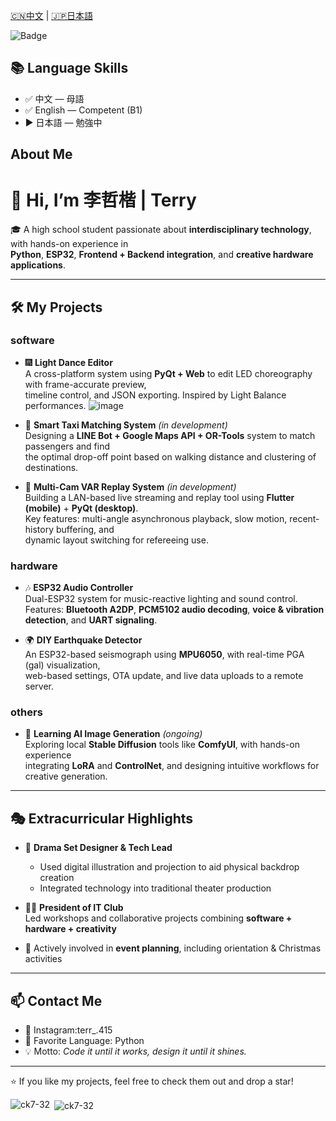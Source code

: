   [🇨🇳中文](./ZH.md) |  [🇯🇵日本語](./JP.md)
  
![Badge](https://hitscounter.dev/api/hit?url=https%3A%2F%2Fgithub.com%2Fck7-32&label=Views&icon=github&color=%23198754)
## 📚 Language Skills

- ✅ 中文 — 母語  
- ✅ English — Competent (B1)  
- ▶️ 日本語 — 勉強中
## About Me 
# 👋 Hi, I’m 李哲楷 | Terry


🎓 A high school student passionate about **interdisciplinary technology**, with hands-on experience in  
**Python**, **ESP32**, **Frontend + Backend integration**, and **creative hardware applications**.

---

## 🛠️ My Projects
### software
- 🎆 **Light Dance Editor**  
  A cross-platform system using **PyQt + Web** to edit LED choreography with frame-accurate preview,  
  timeline control, and JSON exporting. Inspired by Light Balance performances.
  ![image](https://hackmd.io/_uploads/r1Jxdq4Ryl.png)

- 🚧 **Smart Taxi Matching System** *(in development)*  
  Designing a **LINE Bot + Google Maps API + OR-Tools** system to match passengers and find  
  the optimal drop-off point based on walking distance and clustering of destinations.

- 🚧 **Multi-Cam VAR Replay System** *(in development)*  
  Building a LAN-based live streaming and replay tool using **Flutter (mobile)** + **PyQt (desktop)**.  
  Key features: multi-angle asynchronous playback, slow motion, recent-history buffering, and  
  dynamic layout switching for refereeing use.

### hardware

- 🎶 **ESP32 Audio Controller**  
  Dual-ESP32 system for music-reactive lighting and sound control.  
  Features: **Bluetooth A2DP**, **PCM5102 audio decoding**, **voice & vibration detection**, and **UART signaling**.

- 🌍 **DIY Earthquake Detector**  
  An ESP32-based seismograph using **MPU6050**, with real-time PGA (gal) visualization,  
  web-based settings, OTA update, and live data uploads to a remote server.

### others

- 🧠 **Learning AI Image Generation** *(ongoing)*  
  Exploring local **Stable Diffusion** tools like **ComfyUI**, with hands-on experience  
  integrating **LoRA** and **ControlNet**, and designing intuitive workflows for creative generation.

---

## 🎭 Extracurricular Highlights

- 🎨 **Drama Set Designer & Tech Lead**  
  - Used digital illustration and projection to aid physical backdrop creation  
  - Integrated technology into traditional theater production

- 🧑‍💼 **President of IT Club**  
  Led workshops and collaborative projects combining **software + hardware + creativity**

- 🎄 Actively involved in **event planning**, including orientation & Christmas activities

---

## 📫 Contact Me

- 📮 Instagram:terr_.415
- 🐍 Favorite Language: Python  
- 💡 Motto: *Code it until it works, design it until it shines.*

---

⭐ If you like my projects, feel free to check them out and drop a star!
<p><img align="left" src="https://github-readme-stats.vercel.app/api/top-langs?username=ck7-32&show_icons=true&locale=en&layout=compact&theme=tokyonight" alt="ck7-32" /></p>
<p>&nbsp;<img align="center" src="https://github-readme-stats.vercel.app/api?username=ck7-32&show_icons=true&locale=en&theme=tokyonight" alt="ck7-32" /></p>
